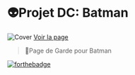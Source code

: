 # 👽️Projet DC: Batman
![Cover](https://i.imgur.com/hgknLEP.jpg)
[Voir la page](https://rayanbsk.github.io/Projetbatman/)

>📄Page de Garde pour Batman

[![forthebadge](https://forthebadge.com/images/badges/validated-html5.svg)](https://forthebadge.com)
